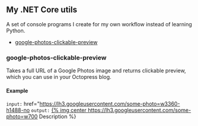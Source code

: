 ## My .NET Core utils

A set of console programs I create for my own workflow instead of learning Python.

* [google-photos-clickable-preview](#google-photos-clickable-preview)

### google-photos-clickable-preview

Takes a full URL of a Google Photos image and returns clickable preview, which you can use in your Octopress blog.

#### Example

`input:` href="https://lh3.googleusercontent.com/some-photo=w3360-h1488-no
`output:` <a href="https://lh3.googleusercontent.com/some-photo=w3360-h1488-no" target="_blank">{% img center https://lh3.googleusercontent.com/some-photo=w700 Description %}</a>
